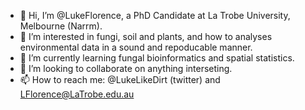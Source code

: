 - 👋 Hi, I’m @LukeFlorence, a PhD Candidate at La Trobe University, Melbourne (Narrm).
- 👀 I’m interested in fungi, soil and plants, and how to analyses environmental data in a sound and repoducable manner.
- 🌱 I’m currently learning fungal bioinformatics and spatial statistics. 
- 💞️ I’m looking to collaborate on anything interseting.
- 📫 How to reach me: @LukeLikeDirt (twitter) and LFlorence@LaTrobe.edu.au

<!---
LukeFlorence/LukeFlorence is a ✨ special ✨ repository because its `README.md` (this file) appears on your GitHub profile.
You can click the Preview link to take a look at your changes.
--->
